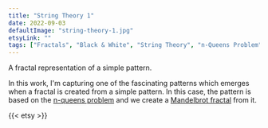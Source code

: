 ```yaml
---
title: "String Theory 1"
date: 2022-09-03
defaultImage: "string-theory-1.jpg"
etsyLink: ""
tags: ["Fractals", "Black & White", "String Theory", "n-Queens Problem", "Chess", "Mandelbrot set"]
---
```


A fractal representation of a simple pattern.

<!--more-->

In this work, I'm capturing one of the fascinating patterns which emerges when a fractal is created from a simple pattern. In this case, the pattern is based on the [n-queens problem](/tags/n-queens-problem) and we create a [Mandelbrot fractal](https://en.wikipedia.org/wiki/Mandelbrot_set) from it.

{{< etsy >}}

